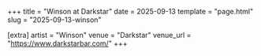 +++
title = "Winson at Darkstar"
date = 2025-09-13
template = "page.html"
slug = "2025-09-13-winson"

[extra]
artist = "Winson"
venue = "Darkstar"
venue_url = "https://www.darkstarbar.com/"
+++
